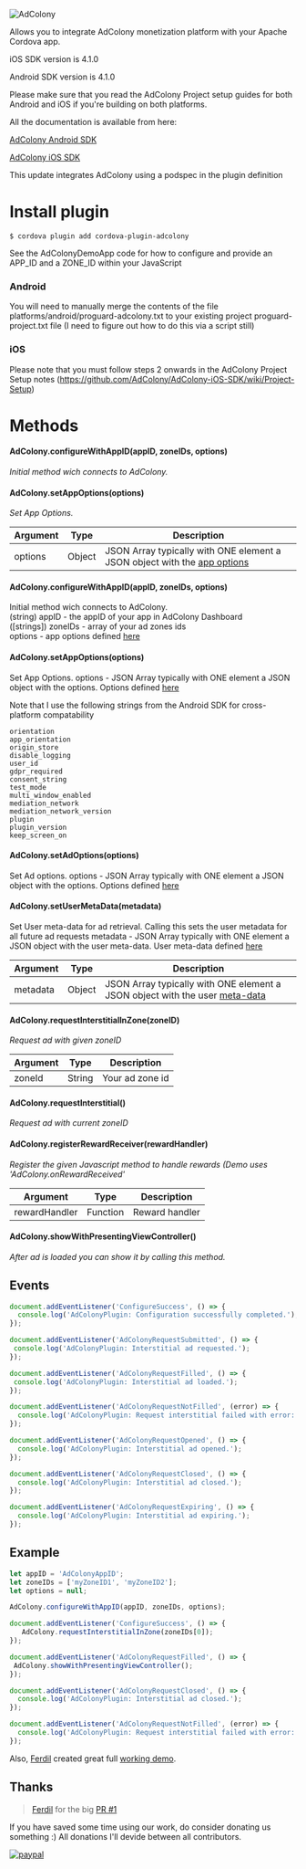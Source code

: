 ![AdColony](https://support.aerserv.com/hc/en-us/article_attachments/201552304/AdColony1.png)

Allows you to integrate AdColony monetization platform with your Apache Cordova app.

iOS SDK version is 4.1.0

Android SDK version is 4.1.0

Please make sure that you read the AdColony Project setup guides for both Android and iOS if you're building on both platforms.

All the documentation is available from here:

[AdColony Android SDK](https://github.com/AdColony/AdColony-Android-SDK)

[AdColony iOS SDK](https://github.com/AdColony/AdColony-iOS-SDK)

This update integrates AdColony using a podspec in the plugin definition

# Install plugin

```
$ cordova plugin add cordova-plugin-adcolony
```

See the AdColonyDemoApp code for how to configure and provide an APP\_ID and a ZONE\_ID within your JavaScript

### Android

You will need to manually merge the contents of the file platforms/android/proguard-adcolony.txt to your existing project proguard-project.txt file (I need to figure out how to do this via a script still)

### iOS

Please note that you must follow steps 2 onwards in the AdColony Project Setup notes (https://github.com/AdColony/AdColony-iOS-SDK/wiki/Project-Setup)

# Methods

#### AdColony.configureWithAppID(appID, zoneIDs, options)  
*Initial method wich connects to AdColony.*

#### AdColony.setAppOptions(options)  
*Set App Options.*

| Argument | Type    | Description          |
|----------|--------|-----------------------|
| options  | Object |  JSON Array typically with ONE element a JSON object with the [app options](https://adcolony-www-common.s3.amazonaws.com/Appledoc/3.1.0/Classes/AdColonyAppOptions.html)|

#### AdColony.configureWithAppID(appID, zoneIDs, options)  
Initial method wich connects to AdColony.  
(string) appID - the appID of your app in AdColony Dashboard  
([strings]) zoneIDs - array of your ad zones ids  
options - app options defined [here](https://adcolony-www-common.s3.amazonaws.com/Appledoc/4.1.0/Classes/AdColonyAppOptions.html)

#### AdColony.setAppOptions(options)  
Set App Options.
options - JSON Array typically with ONE element a JSON object with the options. Options defined [here](https://adcolony-www-common.s3.amazonaws.com/Appledoc/4.1.0/Classes/AdColonyAppOptions.html)

Note that I use the following strings from the Android SDK for cross-platform compatability

```
orientation
app_orientation
origin_store
disable_logging
user_id
gdpr_required
consent_string
test_mode
multi_window_enabled
mediation_network
mediation_network_version
plugin
plugin_version
keep_screen_on
```

#### AdColony.setAdOptions(options)  
Set Ad options.
options - JSON Array typically with ONE element a JSON object with the options. Options defined [here](https://adcolony-www-common.s3.amazonaws.com/Appledoc/4.1.0/Classes/AdColonyAdOptions.html)

#### AdColony.setUserMetaData(metadata)  
Set User meta-data for ad retrieval. Calling this sets the user metadata for all future ad requests 
metadata - JSON Array typically with ONE element a JSON object with the user meta-data. User meta-data defined [here](https://adcolony-www-common.s3.amazonaws.com/Appledoc/4.1.0/Classes/AdColonyUserMetadata.html)

| Argument | Type    | Description          |
|----------|--------|-----------------------|
| metadata  | Object | JSON Array typically with ONE element a JSON object with the user [meta-data](https://adcolony-www-common.s3.amazonaws.com/Appledoc/3.1.0/Classes/AdColonyUserMetadata.html)|

#### AdColony.requestInterstitialInZone(zoneID)  
*Request ad with given zoneID*

| Argument | Type    | Description          |
|----------|-------- |-----------------------|
| zoneId  | String | Your ad zone id|

#### AdColony.requestInterstitial()
*Request ad with current zoneID*

#### AdColony.registerRewardReceiver(rewardHandler)  
*Register the given Javascript method to handle rewards (Demo uses 'AdColony.onRewardReceived'*

| Argument | Type    | Description          |
|----------|-------- |-----------------------|
| rewardHandler  | Function | Reward handler|

#### AdColony.showWithPresentingViewController()
*After ad is loaded you can show it by calling this method.*

## Events

```js
document.addEventListener('ConfigureSuccess', () => {  
  console.log('AdColonyPlugin: Configuration successfully completed.');
});

document.addEventListener('AdColonyRequestSubmitted', () => {
 console.log('AdColonyPlugin: Interstitial ad requested.');
});

document.addEventListener('AdColonyRequestFilled', () => {
 console.log('AdColonyPlugin: Interstitial ad loaded.');
});

document.addEventListener('AdColonyRequestNotFilled', (error) => {
  console.log('AdColonyPlugin: Request interstitial failed with error: ' + error);
});

document.addEventListener('AdColonyRequestOpened', () => {
  console.log('AdColonyPlugin: Interstitial ad opened.');
});

document.addEventListener('AdColonyRequestClosed', () => {
  console.log('AdColonyPlugin: Interstitial ad closed.');
});

document.addEventListener('AdColonyRequestExpiring', () => {
  console.log('AdColonyPlugin: Interstitial ad expiring.');
});
```

## Example

```js
let appID = 'AdColonyAppID';
let zoneIDs = ['myZoneID1', 'myZoneID2'];
let options = null;

AdColony.configureWithAppID(appID, zoneIDs, options);

document.addEventListener('ConfigureSuccess', () => {  
   AdColony.requestInterstitialInZone(zoneIDs[0]);
});

document.addEventListener('AdColonyRequestFilled', () => {
 AdColony.showWithPresentingViewController();
});

document.addEventListener('AdColonyRequestClosed', () => {
  console.log('AdColonyPlugin: Interstitial ad closed.');
});

document.addEventListener('AdColonyRequestNotFilled', (error) => {
  console.log('AdColonyPlugin: Request interstitial failed with error: ' + error);
});

```

Also, [Ferdil](https://github.com/ferdil) created great full [working demo](https://github.com/ferdil/AdColonyCordovaDemo).

## Thanks
> [Ferdil](https://github.com/ferdil) for the big [PR #1](https://github.com/notmedia/cordova-plugin-adcolony/pull/1)


If you have saved some time using our work, do consider donating us something :) All donations I'll devide between all contributors.

[![paypal](https://www.paypalobjects.com/en_US/i/btn/btn_donateCC_LG.gif)](https://www.paypal.me/notmedia)
